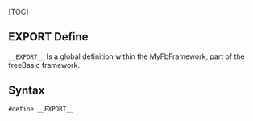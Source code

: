 [TOC]
## __EXPORT__ Define

`__EXPORT__` Is a global definition within the MyFbFramework, part of the freeBasic framework.
## Syntax

```freeBasic
#define __EXPORT__
```

